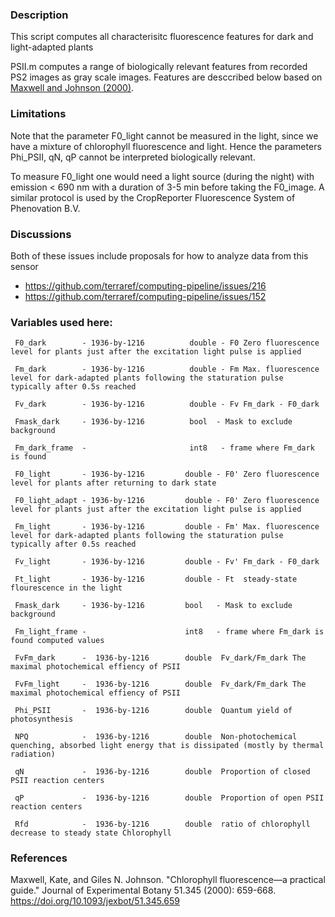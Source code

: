 
### Description

This script computes all characterisitc fluorescence features for dark and light-adapted plants

PSII.m computes a range of biologically relevant features from recorded PS2 images as gray scale images. 
Features are desccribed below based on [Maxwell and Johnson (2000)](https://github.com/terraref/extractors-multispectral/blob/master/psii_fluorescence/ChlorophyllFluorescence-PracticalGuide.pdf).

### Limitations

Note that the parameter F0_light cannot be measured in the light, since we have a mixture of chlorophyll fluorescence and light. Hence the parameters Phi_PSII, qN, qP cannot be interpreted biologically relevant.

To measure F0_light one would need a light source (during the night) with emission < 690 nm with a duration of 3-5 min before taking the F0_image. A similar protocol is used by the CropReporter Fluorescence System of Phenovation B.V.


### Discussions 

Both of these issues include proposals for how to analyze data from this sensor
* https://github.com/terraref/computing-pipeline/issues/216
* https://github.com/terraref/computing-pipeline/issues/152

### Variables used here:

``` 
 F0_dark        - 1936-by-1216          double - F0 Zero fluorescence level for plants just after the excitation light pulse is applied
 
 Fm_dark        - 1936-by-1216          double - Fm Max. fluorescence level for dark-adapted plants following the staturation pulse typically after 0.5s reached
 
 Fv_dark        - 1936-by-1216          double - Fv Fm_dark - F0_dark 
 
 Fmask_dark     - 1936-by-1216          bool  - Mask to exclude background
 
 Fm_dark_frame  -                       int8   - frame where Fm_dark is found 

 F0_light       - 1936-by-1216         double - F0' Zero fluorescence level for plants after returning to dark state
 
 F0_light_adapt - 1936-by-1216         double - F0' Zero fluorescence level for plants just after the excitation light pulse is applied
 
 Fm_light       - 1936-by-1216         double - Fm' Max. fluorescence level for dark-adapted plants following the staturation pulse typically after 0.5s reached
 
 Fv_light       - 1936-by-1216         double - Fv' Fm_dark - F0_dark 
 
 Ft_light       - 1936-by-1216         double - Ft  steady-state flourescence in the light 
 
 Fmask_dark     - 1936-by-1216         bool   - Mask to exclude background
 
 Fm_light_frame -                      int8   - frame where Fm_dark is found computed values
 
 FvFm_dark      -  1936-by-1216        double  Fv_dark/Fm_dark The maximal photochemical effiency of PSII
 
 FvFm_light     -  1936-by-1216        double  Fv_dark/Fm_dark The maximal photochemical effiency of PSII
 
 Phi_PSII       -  1936-by-1216        double  Quantum yield of photosynthesis
 
 NPQ            -  1936-by-1216        double  Non-photochemical quenching, absorbed light energy that is dissipated (mostly by thermal radiation)
 
 qN             -  1936-by-1216        double  Proportion of closed PSII reaction centers
 
 qP             -  1936-by-1216        double  Proportion of open PSII reaction centers
 
 Rfd            -  1936-by-1216        double  ratio of chlorophyll decrease to steady state Chlorophyll
```

### References

Maxwell, Kate, and Giles N. Johnson. "Chlorophyll fluorescence—a practical guide." Journal of Experimental Botany 51.345 (2000): 659-668. https://doi.org/10.1093/jexbot/51.345.659
